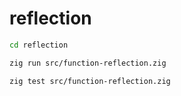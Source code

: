 # reflection

```sh
cd reflection
```

```sh
zig run src/function-reflection.zig
```

```sh
zig test src/function-reflection.zig
```

